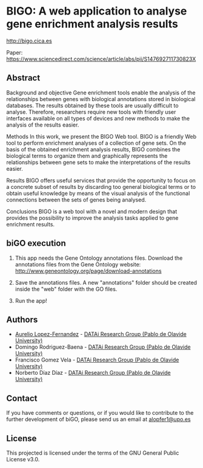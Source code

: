 # BIGO: A web application to analyse gene enrichment analysis results
http://bigo.cica.es

Paper: https://www.sciencedirect.com/science/article/abs/pii/S147692711730823X

## Abstract
Background and objective
Gene enrichment tools enable the analysis of the relationships between genes with biological annotations stored in biological databases. The results obtained by these tools are usually difficult to analyse. Therefore, researchers require new tools with friendly user interfaces available on all types of devices and new methods to make the analysis of the results easier.

Methods
In this work, we present the BIGO Web tool. BIGO is a friendly Web tool to perform enrichment analyses of a collection of gene sets. On the basis of the obtained enrichment analysis results, BIGO combines the biological terms to organize them and graphically represents the relationships between gene sets to make the interpretations of the results easier.

Results
BIGO offers useful services that provide the opportunity to focus on a concrete subset of results by discarding too general biological terms or to obtain useful knowledge by means of the visual analysis of the functional connections between the sets of genes being analysed.

Conclusions
BIGO is a web tool with a novel and modern design that provides the possibility to improve the analysis tasks applied to gene enrichment results.

## biGO execution

1. This app needs the Gene Ontology annotations files. Download the annotations files from the Gene Ontology website:
http://www.geneontology.org/page/download-annotations

2. Save the annotations files. A new "annotations" folder should be created inside the "web" folder with the GO files.

3. Run the app!

## Authors
* [Aurelio Lopez-Fernandez](mailto:alopfer1@upo.es) - [DATAi Research Group (Pablo de Olavide University)](http://www.upo.es/investigacion/datai)
* Domingo Rodriguez-Baena - [DATAi Research Group (Pablo de Olavide University)](http://www.upo.es/investigacion/datai)
* Francisco Gomez Vela - [DATAi Research Group (Pablo de Olavide University)](http://www.upo.es/investigacion/datai)
* Norberto Díaz Díaz - [DATAi Research Group (Pablo de Olavide University)](http://www.upo.es/investigacion/datai)

## Contact
If you have comments or questions, or if you would like to contribute to the further development of biGO, please send us an email at alopfer1@upo.es

## License
This projected is licensed under the terms of the GNU General Public License v3.0.
